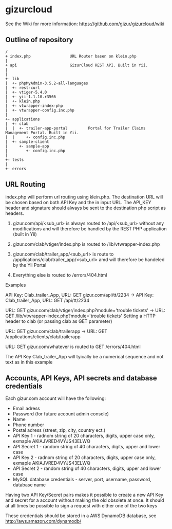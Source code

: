 gizurcloud
==========

See the Wiki for more information: https://github.com/gizur/gizurcloud/wiki


Outline of repository
---------------------


```text
/
+ index.php					URL Router basen on klein.php
|
+ api						GizurCloud REST API. Built in Yii.
| 
|
+- lib
|  +- phpMyAdmin-3.5.2-all-languages
|  +- rest-curl
|  +- vtiger-5.4.0
|  +- yii-1.1.10.r3566
|  +- klein.php
|  +- vtwrapper-index-php
|  +- vtwrapper-config.inc.php
|
+- applications 
|  +- clab
|  |  +- trailer-app-portal			Portal for Trailer Claims Management Portal. Built in Yii.
|  |     +- config.inc.php
|  +- sample-client
|     +- sample-app
|        +- config.inc.php 
|
+- tests
|
+- errors

```


URL Routing
-----------

index.php will perform url routing using klein.php. The destination URL will be chosen based on both API Key and the in input URL. The API_KEY header and signature should always be sent to the destination php script as headers.

1. gizur.com/api/<sub_url> is always routed to /api/<sub_url> without any modifications and will therefore be handled by the REST PHP application (built in Yii)

2. gizur.com/clab/vtiger/index.php<parmas> is routed to /lib/vtwrapper-index.php<params> 

3. gizur.com/clab/trailer_app/<sub_url> is route to /applications/clab/trailer_app/<sub_url> amd will therefore be handeled by the Yii Portal

4. Everything else is routed to /errors/404.html


Examples

API Key: Clab_trailer_App, URL: GET gizur.com/api/tt/2234
-> API Key: Clab_trailer_App, URL: GET /api/tt/2234

URL: GET gizur.com/clab/vtiger/index.php?module='trouble tickets'
-> URL: GET /lib/vtwrapper-index.php?module='trouble tickets' Setting a HTTP header to clab (or passing clab as GET parameter)

URL: GET gizur.com/clab/trailerapp
-> URL: GET /applications/clients/clab/trailerapp

URL: GET gizur.com/whatever is routed to GET /errors/404.html

The API Key Clab_trailer_App will tyically be a numerical sequence and not text as in this example


Accounts, API Keys, API secrets and database credentials
----------------------------------------------

Each gizur.com account will have the following:

* Email adress
* Password (for future account admin console)
* Name
* Phone number
* Postal adress (street, zip, city, country ect.)
* API Key 1 - radnom string of 20 characters, digits, upper case only, exmaple AKIAJVRED4VYJS43ELWQ
* API Secret 1  - random string of 40 characters, digits, upper and lower case
* API Key 2 - radnom string of 20 characters, digits, upper case only, exmaple AKIAJVRED4VYJS43ELWQ
* API Secret 2  - random string of 40 characters, digits, upper and lower case
* MySQL database credentials - server, port, username, password, database name

Having two API Key/Secret pairs makes it possible to create a new API Key and secret for a account without making the old obsolete at once. It should at all times be possible to sign a request with either one of the two keys

These credentials should be stored in a AWS DynamoDB database, see http://aws.amazon.com/dynamodb/

